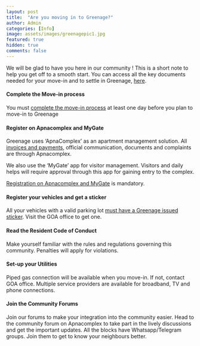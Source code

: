 ```yaml
---
layout: post
title:  "Are you moving in to Greenage?"
author: Admin
categories: [Info]
image: assets/images/greenagepic1.jpg
featured: true
hidden: true
comments: false
---
```


<p>We will be glad to have you here in our community ! This is a short note to help you get off to a smooth start. You can access all the key documents needed for your move-in and to settle in Greenage, <a target="_blank" href="https://bit.ly/greenage-info">here</a>.</p>

#### Complete the Move-in process
You must <a href="{{ site.baseurl }}/movein/"> complete the move-in process</a> at least one day before you plan to move-in to Greenage

#### Register on Apnacomplex and MyGate
Greenage uses ‘ApnaComplex’ as an apartment management solution. All <a href="{{ site.baseurl }}/dues/">invoices and payments</a>, official communication, documents and complaints are through Apnacomplex.  

We also use the ‘MyGate’ app for visitor management. Visitors and daily helps will require approval through this app for gaining entry to the complex. 

<a href="{{ site.baseurl }}/registration/">Registration on Apnacomplex and MyGate</a> is mandatory. 

#### Register your vehicles and get a sticker
All your vehicles with a valid parking lot <a href="{{ site.baseurl }}/stickers/"> must have a Greenage issued sticker</a>. Visit the GOA office to get one. 

#### Read the Resident  Code of Conduct 
Make yourself familiar with the rules and regulations governing this community. Penalties will apply for violations. 

#### Set-up your Utilities
Piped gas connection will be available when you move-in. If not, contact GOA office. Multiple service providers are available for broadband, TV and phone connections. 

#### Join the Community Forums 
Join our forums to make your integration into the community easier. Head to the community forum on Apnacomplex to take part in the lively discussions and get the important updates. All the blocks have Whatsapp/Telegram groups. Join them to get to know your neighbours better.

